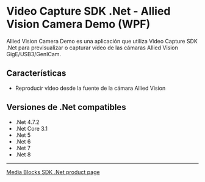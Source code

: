 # Video Capture SDK .Net - Allied Vision Camera Demo (WPF)

Allied Vision Camera Demo es una aplicación que utiliza Video Capture SDK .Net para previsualizar o capturar vídeo de las cámaras Allied Vision GigE/USB3/GenICam.

## Características

- Reproducir vídeo desde la fuente de la cámara Allied Vision

## Versiones de .Net compatibles

- .Net 4.7.2
- .Net Core 3.1
- .Net 5
- .Net 6
- .Net 7
- .Net 8

---

[Media Blocks SDK .Net product page](https://www.visioforge.com/media-blocks-sdk)
